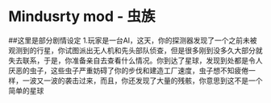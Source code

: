 # Mindusrty mod - 虫族

##这里是部分剧情设定
1.玩家是一台AI，这天，你的探测器发现了一个之前未被观测到的行星，你试图派出无人机和先头部队侦查，但是很多刚到没多久大部分就失去联系，于是，你准备亲自去查看什么情况。你到达了星球，发现到处都是令人厌恶的虫子，这些虫子严重妨碍了你的步伐和建造工厂速度，虫子想不知疲倦一样，一波又一波的袭击过来，而且，你还发现了大量的残骸，你意思到这不是一个简单的星球
